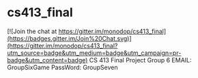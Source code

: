 # cs413_final

[![Join the chat at https://gitter.im/monodop/cs413_final](https://badges.gitter.im/Join%20Chat.svg)](https://gitter.im/monodop/cs413_final?utm_source=badge&utm_medium=badge&utm_campaign=pr-badge&utm_content=badge)
CS 413 Final Project Group 6
 EMAIL:
    GroupSixGame
 PassWord:
    GroupSeven